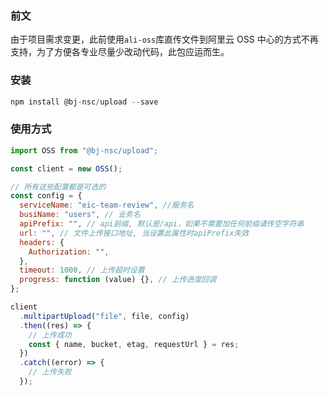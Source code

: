 ### 前文

由于项目需求变更，此前使用`ali-oss`库直传文件到阿里云 OSS 中心的方式不再支持，为了方便各专业尽量少改动代码，此包应运而生。

### 安装

```javascript
npm install @bj-nsc/upload --save
```

### 使用方式

```javascript
import OSS from "@bj-nsc/upload";

const client = new OSS();

// 所有这些配置都是可选的
const config = {
  serviceName: "eic-team-review", //服务名
  busiName: "users", // 业务名
  apiPrefix: "", // api前缀, 默认是/api，如果不需要加任何前缀请传空字符串
  url: "", // 文件上传接口地址, 当设置此属性时apiPrefix失效
  headers: {
    Authorization: "",
  },
  timeout: 1000, // 上传超时设置
  progress: function (value) {}, // 上传进度回调
};

client
  .multipartUpload("file", file, config)
  .then((res) => {
    // 上传成功
    const { name, bucket, etag, requestUrl } = res;
  })
  .catch((error) => {
    // 上传失败
  });
```
